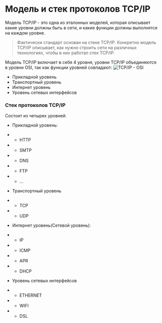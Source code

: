 # Модель и стек протоколов TCP/IP
Модель TCP/IP - это одна из эталонных моделей, которая описывает какие уровни должны быть в сети, и какие функции должны выполнятся на каждом уровне. 
> Фактически стандарт основан на стеке TCP/IP. Конкретно модель TCP/IP описывает, как нужно строить сети на различных технологиях, чтобы в них работал стек TCP/IP.

Модель TCP/IP включает в себя 4 уровня, уровни TCP/IP объединяются в уровни OSI, так как функции уровней совпадают:
![TCP/IP - OSI](https://artemsannikov.ru/wp-content/uploads/2018/05/sravnenie-modelej-osi-i-tcp-ip.jpg)
+ Прикладной уровень
+ Транспортный уровень
+ Интернет уровень
+ Уровень сетевых интерфейсов

### Стек протоколов TCP/IP
Состоит из четырех уровней:
+ Прикладной уровень:
+ + HTTP
+ + SMTP
+ + DNS
+ + FTP
+ + ...

+ Транспортный уровень
+ + TCP
+ + UDP

+ Интернет уровень(Сетевой уровень):
+ + IP
+ + ICMP
+ + APR
+ + DHCP

+ Уровень сетевых интерфейсов
+ + ETHERNET
+ + WIFI
+ + DSL